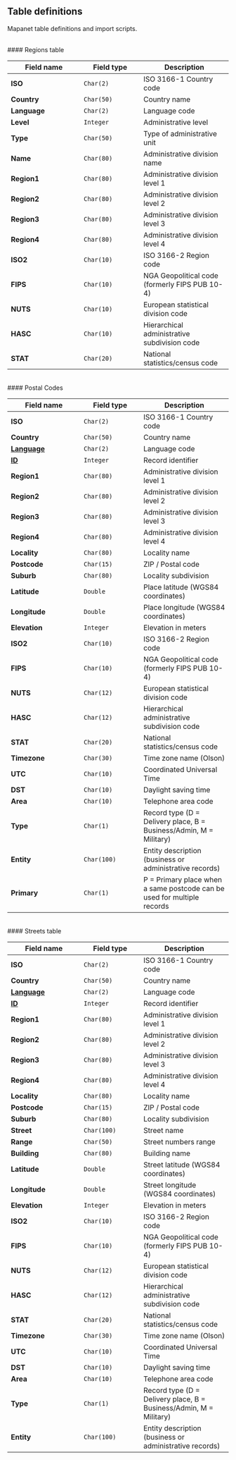 ## Table definitions
Mapanet table definitions and import scripts.

<br>
#### Regions table

<table class="table table-bordered table-striped">
<thead>
  <tr><th width="150">Field name</th><th width="120">Field type</th><th>Description</th></tr>
</thead>
<tbody>
  <tr><td><b>ISO</b></td><td><code>Char(2)</code></td><td>ISO 3166-1 Country code</td></tr>
  <tr><td><b>Country</b></td><td><code>Char(50)</code></td><td>Country name</td></tr>
  <tr><td><b>Language</b></td><td><code>Char(2)</code></td><td>Language code</td></tr>
  <tr><td><b>Level</b></td><td><code>Integer</code></td><td>Administrative level</td></tr>
  <tr><td><b>Type</b></td><td><code>Char(50)</code></td><td>Type of administrative unit</td></tr>
  <tr><td><b>Name</b></td><td><code>Char(80)</code></td><td>Administrative division name</td></tr>
  <tr><td><b>Region1</b></td><td><code>Char(80)</code></td><td>Administrative division level 1</td></tr>
  <tr><td><b>Region2</b></td><td><code>Char(80)</code></td><td>Administrative division level 2</td></tr>
  <tr><td><b>Region3</b></td><td><code>Char(80)</code></td><td>Administrative division level 3</td></tr>
  <tr><td><b>Region4</b></td><td><code>Char(80)</code></td><td>Administrative division level 4</td></tr>
  <tr><td><b>ISO2</b></td><td><code>Char(10)</code></td><td>ISO 3166-2 Region code</td></tr>
  <tr><td><b>FIPS</b></td><td><code>Char(10)</code></td><td>NGA Geopolitical code (formerly FIPS PUB 10-4)</td></tr>
  <tr><td><b>NUTS</b></td><td><code>Char(10)</code></td><td>European statistical division code</td></tr>
  <tr><td><b>HASC</b></td><td><code>Char(10)</code></td><td>Hierarchical administrative subdivision code</td></tr>
  <tr><td><b>STAT</b></td><td><code>Char(20)</code></td><td>National statistics/census code</td></tr>
</tbody>
</table>

<br>
#### Postal Codes

<table class="table table-bordered table-striped">
<thead>
  <tr><th width="150">Field name</th><th width="120">Field type</th><th>Description</th></tr>
</thead>
<tbody>
  <tr><td><b>ISO</b></td><td><code>Char(2)</code></td><td>ISO 3166-1 Country code</td></tr>
  <tr><td><b>Country</b></td><td><code>Char(50)</code></td><td>Country name</td></tr>
  <tr><td><b><u>Language</u></b></td><td><code>Char(2)</code></td><td>Language code</td></tr>
  <tr><td><b><u>ID</u></b></td><td><code>Integer</code></td><td>Record identifier</td>
  </tr><tr><td><b>Region1</b></td><td><code>Char(80)</code></td><td>Administrative division level 1</td></tr>
  <tr><td><b>Region2</b></td><td><code>Char(80)</code></td><td>Administrative division level 2</td></tr>
  <tr><td><b>Region3</b></td><td><code>Char(80)</code></td><td>Administrative division level 3</td></tr>
  <tr><td><b>Region4</b></td><td><code>Char(80)</code></td><td>Administrative division level 4</td></tr>
  <tr><td><b>Locality</b></td><td><code>Char(80)</code></td><td>Locality name</td></tr>
  <tr><td><b>Postcode</b></td><td><code>Char(15)</code></td><td>ZIP / Postal code</td></tr>
  <tr><td><b>Suburb</b></td><td><code>Char(80)</code></td><td>Locality subdivision</td></tr>
  <tr><td><b>Latitude</b></td><td><code>Double</code></td><td>Place latitude (WGS84 coordinates)</td></tr>
  <tr><td><b>Longitude</b></td><td><code>Double</code></td><td>Place longitude (WGS84 coordinates)</td></tr>
  <tr><td><b>Elevation</b></td><td><code>Integer</code></td><td>Elevation in meters</td></tr>
  <tr><td><b>ISO2</b></td><td><code>Char(10)</code></td><td>ISO 3166-2 Region code</td></tr>
  <tr><td><b>FIPS</b></td><td><code>Char(10)</code></td><td>NGA Geopolitical code (formerly FIPS PUB 10-4)</td></tr>
  <tr><td><b>NUTS</b></td><td><code>Char(12)</code></td><td>European statistical division code</td></tr>
  <tr><td><b>HASC</b></td><td><code>Char(12)</code></td><td>Hierarchical administrative subdivision code</td></tr>
  <tr><td><b>STAT</b></td><td><code>Char(20)</code></td><td>National statistics/census code</td></tr>
  <tr><td><b>Timezone</b></td><td><code>Char(30)</code></td><td>Time zone name (Olson)</td></tr>
  <tr><td><b>UTC</b></td><td><code>Char(10)</code></td><td>Coordinated Universal Time</td></tr>
  <tr><td><b>DST</b></td><td><code>Char(10)</code></td><td>Daylight saving time</td></tr>
  <tr><td><b>Area</b></td><td><code>Char(10)</code></td><td>Telephone area code</td></tr>
  <tr><td><b>Type</b></td><td><code>Char(1)</code></td><td>Record type (D = Delivery place, B = Business/Admin, M = Military)</td></tr>
  <tr><td><b>Entity</b></td><td><code>Char(100)</code></td><td>Entity description (business or administrative records)</td></tr>
  <tr><td><b>Primary</b></td><td><code>Char(1)</code></td><td>P = Primary place when a same postcode can be used for multiple records</td></tr>
</tbody>
</table>

<br>
#### Streets table

<table class="table table-bordered table-striped">
<thead>
  <tr><th width="150">Field name</th><th width="120">Field type</th><th>Description</th></tr>
</thead>
<tbody>
  <tr><td><b>ISO</b></td><td><code>Char(2)</code></td><td>ISO 3166-1 Country code</td></tr>
  <tr><td><b>Country</b></td><td><code>Char(50)</code></td><td>Country name</td></tr>
  <tr><td><b><u>Language</u></b></td><td><code>Char(2)</code></td><td>Language code</td></tr>
  <tr><td><b><u>ID</u></b></td><td><code>Integer</code></td><td>Record identifier</td></tr>
  <tr><td><b>Region1</b></td><td><code>Char(80)</code></td><td>Administrative division level 1</td></tr>
  <tr><td><b>Region2</b></td><td><code>Char(80)</code></td><td>Administrative division level 2</td></tr>
  <tr><td><b>Region3</b></td><td><code>Char(80)</code></td><td>Administrative division level 3</td></tr>
  <tr><td><b>Region4</b></td><td><code>Char(80)</code></td><td>Administrative division level 4</td></tr>
  <tr><td><b>Locality</b></td><td><code>Char(80)</code></td><td>Locality name</td></tr>
  <tr><td><b>Postcode</b></td><td><code>Char(15)</code></td><td>ZIP / Postal code</td></tr>
  <tr><td><b>Suburb</b></td><td><code>Char(80)</code></td><td>Locality subdivision</td></tr>
  <tr><td><b>Street</b></td><td><code>Char(100)</code></td><td>Street name</td></tr>
  <tr><td><b>Range</b></td><td><code>Char(50)</code></td><td>Street numbers range</td></tr>
  <tr><td><b>Building</b></td><td><code>Char(80)</code></td><td>Building name</td></tr>
  <tr><td><b>Latitude</b></td><td><code>Double</code></td><td>Street latitude (WGS84 coordinates)</td></tr>
  <tr><td><b>Longitude</b></td><td><code>Double</code></td><td>Street longitude (WGS84 coordinates)</td></tr>
  <tr><td><b>Elevation</b></td><td><code>Integer</code></td><td>Elevation in meters</td></tr>
  <tr><td><b>ISO2</b></td><td><code>Char(10)</code></td><td>ISO 3166-2 Region code</td></tr>
  <tr><td><b>FIPS</b></td><td><code>Char(10)</code></td><td>NGA Geopolitical code (formerly FIPS PUB 10-4)</td></tr>
  <tr><td><b>NUTS</b></td><td><code>Char(12)</code></td><td>European statistical division code</td></tr>
  <tr><td><b>HASC</b></td><td><code>Char(12)</code></td><td>Hierarchical administrative subdivision code</td></tr>
  <tr><td><b>STAT</b></td><td><code>Char(20)</code></td><td>National statistics/census code</td></tr>
  <tr><td><b>Timezone</b></td><td><code>Char(30)</code></td><td>Time zone name (Olson)</td></tr>
  <tr><td><b>UTC</b></td><td><code>Char(10)</code></td><td>Coordinated Universal Time</td></tr>
  <tr><td><b>DST</b></td><td><code>Char(10)</code></td><td>Daylight saving time</td></tr>
  <tr><td><b>Area</b></td><td><code>Char(10)</code></td><td>Telephone area code</td></tr>
  <tr><td><b>Type</b></td><td><code>Char(1)</code></td><td>Record type (D = Delivery place, B = Business/Admin, M = Military)</td></tr><tr><td><b>Entity</b></td><td><code>Char(100)</code></td><td>Entity description (business or administrative records)</td></tr>
</tbody>
</table>


